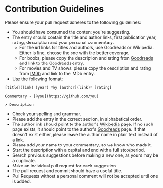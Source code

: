 # Contribution Guidelines

Please ensure your pull request adheres to the following guidelines:

- You should have consumed the content you're suggesting.
- The entry should contain the title and author links, first publication year, rating, description and your personal commentary.
  - For the url links for titles and authors, use Goodreads or Wikipedia. Either is fine, choose the one with the better coverage.
  - For books, please copy the description and rating from [Goodreads](https://goodreads.com) and link to the Goodreads entry.
  - For movies and TV shows, please copy the description and rating from [IMDb](https://www.imdb.com) and link to the IMDb entry.
- Use the following format:

```
[title](link) (year) *by [author](link)* [rating]

Commentary - [@you](https://github.com/you)

> Description
```

- Check your spelling and grammar.
- Please add the entry in the correct section, in alphabetical order.
- The author link should point to the author's [Wikipedia](https://en.wikipedia.org) page. If no such page exists, it should point to the author's [Goodreads](https://goodreads.com) page. If that doesn't exist either, please leave the author name in plain text instead of a link.
- Please add your name to your commentary, so we know who made it.
- Start the description with a capital and end with a full stop/period.
- Search previous suggestions before making a new one, as yours may be a duplicate.
- Make an individual pull request for each suggestion.
- The pull request and commit should have a useful title.
- Pull Requests without a personal comment will not be accepted until one is added.
